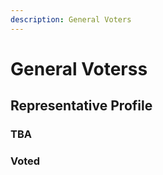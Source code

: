 ```yaml
---
description: General Voters
---
```


# General Voterss

## Representative Profile

### TBA

### Voted

